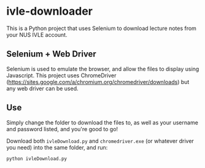 # ivle-downloader
This is a Python project that uses Selenium to download lecture notes from your NUS IVLE account.

## Selenium + Web Driver

Selenium is used to emulate the browser, and allow the files to display using Javascript. 
This project uses ChromeDriver (https://sites.google.com/a/chromium.org/chromedriver/downloads) 
but any web driver can be used. 

## Use

Simply change the folder to download the files to, as well as your username and password listed, and you're good to go! 

Download both `ivleDownload.py` and `chromedriver.exe` (or whatever driver you need) into the same folder, and run:

```shell
python ivleDownload.py
```
